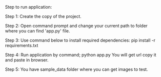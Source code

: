Step to run application:

Step 1:	Create the copy of the project.

Step 2: Open command prompt and change your current path
to folder where you can find 'app.py' file.

Step 3: Use command below to install required dependencies:
pip install -r requirements.txt

Step 4: Run application by command;
python app.py
You will get url copy it and paste in browser.

Step 5: You have sample_data folder where you can get images to test.
